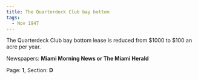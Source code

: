 ```yaml
---  
title: The Quarterdeck Club bay bottom  
tags:  
  - Nov 1947  
---  
```

  
The Quarterdeck Club bay bottom lease is reduced from $1000 to $100 an acre per year.  
  
Newspapers: **Miami Morning News or The Miami Herald**  
  
Page: **1**, Section: **D** 
